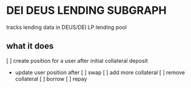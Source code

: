 # DEI DEUS LENDING SUBGRAPH

tracks lending data in DEUS/DEI LP lending pool

## what it does

[ ] create position for a user after initial collateral deposit

- update user position after
  [ ] swap
  [ ] add more collateral
  [ ] remove collateral
  [ ] borrow
  [ ] repay
